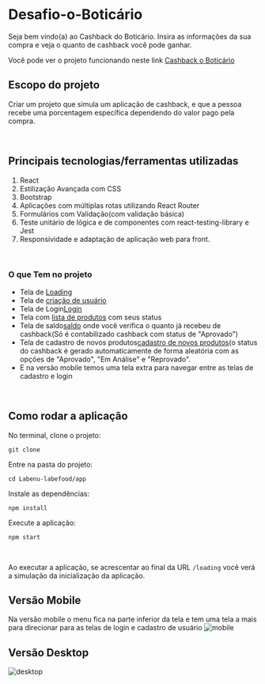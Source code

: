 # Desafio-o-Boticário

Seja bem vindo(a) ao Cashback do Boticário.
Insira as informações da sua compra e veja o quanto de cashback você pode ganhar.

Você pode ver o projeto funcionando neste link [Cashback o Boticário](http://cashback-boticario.surge.sh)

## Escopo do projeto
Criar um projeto que simula um aplicação de cashback, e que a pessoa recebe uma porcentagem específica dependendo do valor pago pela compra.

<br>

## Principais tecnologias/ferramentas utilizadas

1. React
2. Estilização Avançada com CSS
3. Bootstrap
4. Aplicações com múltiplas rotas utilizando React Router
5. Formulários com Validação(com validação básica)
6. Teste unitário de lógica e de componentes com react-testing-library e Jest
7. Responsividade e adaptação de aplicação web para front.

<br>

### O que Tem no projeto
- Tela de [Loading](http://cashback-boticario.surge.sh/loading)
- Tela de [criação de usuário](http://cashback-boticario.surge.sh/criar-usuario)
- Tela de Login[Login](http://cashback-boticario.surge.sh/login)
- Tela com [lista de produtos](http://cashback-boticario.surge.sh/) com seus status
- Tela de saldo[saldo](http://cashback-boticario.surge.sh/saldo) onde você verifica o quanto já recebeu de cashback(Só é contabilizado cashback com status de "Aprovado")
- Tela de cadastro de novos produtos[cadastro de novos produtos](http://cashback-boticario.surge.sh/registrar-produto)(o status do cashback é gerado automaticamente de forma aleatória com as opções de "Aprovado", "Em Análise" e "Reprovado".
- E na versão mobile temos uma tela extra para navegar entre as telas de cadastro e login

<br>

## Como rodar a aplicação

No terminal, clone o projeto:
```
git clone 
```

Entre na pasta do projeto:
```
cd Labenu-labefood/app
```

Instale as dependências:
```
npm install
```

Execute a aplicação:
```
npm start 
```
<br>

Ao executar a aplicação, se acrescentar ao final da URL ```/loading``` você verá a simulação da inicialização da aplicação.

## Versão Mobile
Na versão mobile o menu fica na parte inferior da tela e tem uma tela a mais para direcionar para as telas de login e cadastro de usuário
![mobile](https://user-images.githubusercontent.com/2151948/102435876-24647480-3ff6-11eb-9194-cdb7da4594bd.png)

## Versão Desktop
![desktop](https://user-images.githubusercontent.com/2151948/102435882-27f7fb80-3ff6-11eb-9d3a-316ac8a94fde.png)
